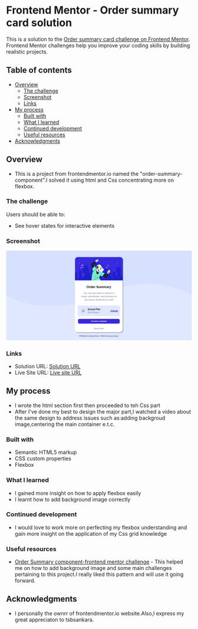 # Frontend Mentor - Order summary card solution

This is a solution to the [Order summary card challenge on Frontend Mentor](https://www.frontendmentor.io/challenges/order-summary-component-QlPmajDUj). Frontend Mentor challenges help you improve your coding skills by building realistic projects. 

## Table of contents

- [Overview](#overview)
  - [The challenge](#the-challenge)
  - [Screenshot](#screenshot)
  - [Links](#links)
- [My process](#my-process)
  - [Built with](#built-with)
  - [What I learned](#what-i-learned)
  - [Continued development](#continued-development)
  - [Useful resources](#useful-resources)
- [Acknowledgments](#acknowledgments)



## Overview
- This is a project from frontendmentor.io named the "order-summary-component".I solved it using html and Css concentrating more on flexbox.

### The challenge

Users should be able to:

- See hover states for interactive elements

### Screenshot

![Screenshot](images/screenshot.jpg)


### Links


- Solution URL: [Solution URL](https://akinyemi4.github.io/ORDER-SUMMARY-COMPONENT/)
- Live Site URL: [Live site URL](https://akinyemi4.github.io/ORDER-SUMMARY-COMPONENT/)

## My process

- I wrote the html section first then proceeded to teh Css part
- After I've done my best to design the major part,I watched a video about the same design to address issues such as:adding backgroud image,centering the main container e.t.c.


### Built with

- Semantic HTML5 markup
- CSS custom properties
- Flexbox

### What I learned

- I gained more insight on how to apply flexbox easily
- I learnt how to add background image correctly


### Continued development

- I would love to work more on perfecting my flexbox understanding and gain more insight on the application of my Css grid knowledge

### Useful resources

- [Order Summary component-frontend mentor challenge](https://youtu.be/uaM5F8O_VI8) - This helped me on how to add background image and some main challenges pertaining to this project.I really liked this pattern and will use it going forward.


## Acknowledgments
- I personally the ownrr of frontendmentor.io website.Also,I express my great appreciaton to tsbsankara.
